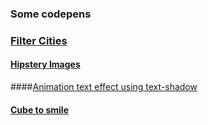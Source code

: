 ### Some codepens

### [Filter Cities ](http://codepen.io/AvraamMavridis/pen/QyRExR)
#### [Hipstery Images](http://codepen.io/AvraamMavridis/pen/LGvbZY)
####[Animation text effect using text-shadow](http://codepen.io/AvraamMavridis/pen/aOgMBm) 
#### [Cube to smile](http://codepen.io/AvraamMavridis/pen/qdeEoJ)
